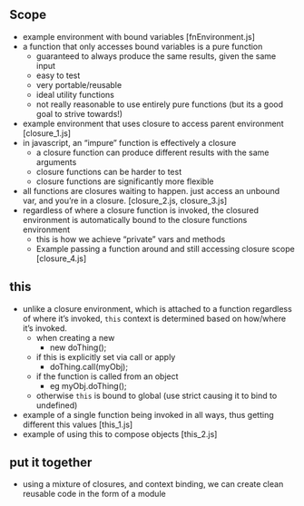 Scope
---------------
* example environment with bound variables [fnEnvironment.js]
* a function that only accesses bound variables is a pure function
	* guaranteed to always produce the same results, given the same input
	* easy to test
	* very portable/reusable
	* ideal utility functions
	* not really reasonable to use entirely pure functions (but its a good goal to strive towards!)
* example environment that uses closure to access parent environment [closure_1.js]
* in javascript, an “impure” function is effectively a closure
	* a closure function can produce different results with the same arguments
	* closure functions can be harder to test
	* closure functions are significantly more flexible
* all functions are closures waiting to happen. just access an unbound var, and you’re in a closure. [closure_2.js, closure_3.js]
* regardless of where a closure function is invoked, the closured environment is automatically bound to the closure functions environment
	* this is how we achieve “private” vars and methods
	* Example passing a function around and still accessing closure scope [closure_4.js]

this
----------------
* unlike a closure environment, which is attached to a function regardless of where it’s invoked, `this` context is determined based on how/where it’s invoked.
	* when creating a new 
		* new doThing();
	* if this is explicitly set via call or apply
		* doThing.call(myObj);
	* if the function is called from an object
		* eg myObj.doThing();
	* otherwise `this` is bound to global (use strict causing it to bind to undefined)
* example of a single function being invoked in all ways, thus getting different this values [this_1.js]
* example of using this to compose objects [this_2.js]

put it together
-----------------
* using a mixture of closures, and context binding, we can create clean reusable code in the form of a module
